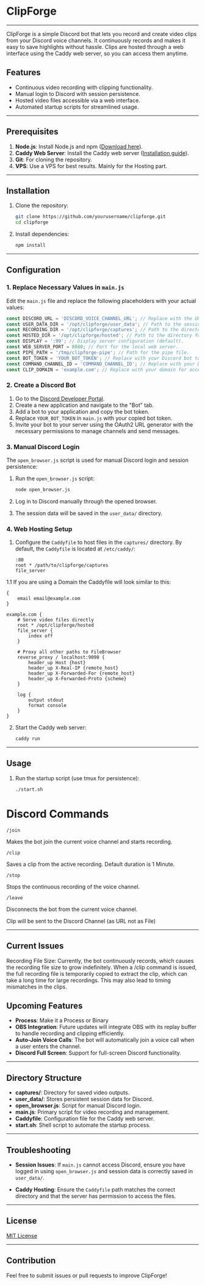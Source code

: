 
# ClipForge
---
ClipForge is a simple Discord bot that lets you record and create video clips from your Discord voice channels. It continuously records and makes it easy to save highlights without hassle. Clips are hosted through a web interface using the Caddy web server, so you can access them anytime. 

## Features
- Continuous video recording with clipping functionality.
- Manual login to Discord with session persistence.
- Hosted video files accessible via a web interface.
- Automated startup scripts for streamlined usage.

---

## Prerequisites
1. **Node.js**: Install Node.js and npm ([Download here](https://nodejs.org/)).
2. **Caddy Web Server**: Install the Caddy web server ([Installation guide](https://caddyserver.com/docs/install)).
3. **Git**: For cloning the repository.
4. **VPS**: Use a VPS for best results. Mainly for the Hosting part. 

---

## Installation

1. Clone the repository:
   ```bash
   git clone https://github.com/yourusername/clipforge.git
   cd clipforge
   ```

2. Install dependencies:
   ```bash
   npm install
   ```

---
## Configuration

### 1. Replace Necessary Values in `main.js`
Edit the `main.js` file and replace the following placeholders with your actual values:

```javascript
const DISCORD_URL = 'DISCORD_VOICE_CHANNEL_URL'; // Replace with the URL of your Discord voice channel.
const USER_DATA_DIR = '/opt/clipforge/user_data'; // Path to the session data directory.
const RECORDING_DIR = '/opt/clipforge/captures'; // Path to the directory for saving recordings.
const HOSTED_DIR = '/opt/clipforge/hosted'; // Path to the directory for hosting clips.
const DISPLAY = ':99'; // Display server configuration (default).
const WEB_SERVER_PORT = 8080; // Port for the local web server.
const PIPE_PATH = '/tmp/clipforge-pipe'; // Path for the pipe file.
const BOT_TOKEN = 'YOUR_BOT_TOKEN'; // Replace with your Discord bot token.
const COMMAND_CHANNEL_ID = 'COMMAND_CHANNEL_ID'; // Replace with your Discord command channel ID.
const CLIP_DOMAIN = 'example.com'; // Replace with your domain for accessing clips.
```

### 2. Create a Discord Bot
1. Go to the [Discord Developer Portal](https://discord.com/developers/applications).
2. Create a new application and navigate to the "Bot" tab.
3. Add a bot to your application and copy the bot token.
4. Replace `YOUR_BOT_TOKEN` in `main.js` with your copied bot token.
5. Invite your bot to your server using the OAuth2 URL generator with the necessary permissions to manage channels and send messages.

### 3. Manual Discord Login
The `open_browser.js` script is used for manual Discord login and session persistence:

1. Run the `open_browser.js` script:
   ```bash
   node open_browser.js
   ```

2. Log in to Discord manually through the opened browser.
3. The session data will be saved in the `user_data/` directory.

### 4. Web Hosting Setup
1. Configure the `Caddyfile` to host files in the `captures/` directory. By default, the `Caddyfile` is located at `/etc/caddy/`:
   ```
   :80
   root * /path/to/clipforge/captures
   file_server
   ```
1.1 If you are using a Domain the Caddyfile will look similar to this: 
```
{
    email email@example.com
}

example.com {
    # Serve video files directly
    root * /opt/clipforge/hosted
    file_server {
        index off
    }

    # Proxy all other paths to FileBrowser
    reverse_proxy / localhost:9090 {
        header_up Host {host}
        header_up X-Real-IP {remote_host}
        header_up X-Forwarded-For {remote_host}
        header_up X-Forwarded-Proto {scheme}
    }

    log {
        output stdout
        format console
    }
}
````

2. Start the Caddy web server:
   ```bash
   caddy run
   ```

---

## Usage

1. Run the startup script (use tmux for persistence):
   ```bash
   ./start.sh
   ```
# Discord Commands

`/join`

Makes the bot join the current voice channel and starts recording. 

`/clip`

Saves a clip from the active recording. Default duration is 1 Minute.

`/stop`

Stops the continuous recording of the voice channel.

`/leave`

Disconnects the bot from the current voice channel.

Clip will be sent to the Discord Channel (as URL not as File)

---
## Current Issues

Recording File Size: Currently, the bot continuously records, which causes the recording file size to grow indefinitely. When a /clip command is issued, the full recording file is temporarily copied to extract the clip, which can take a long time for large recordings. This may also lead to timing mismatches in the clips.

## Upcoming Features

- **Process**: Make it a Process or Binary 
- **OBS Integration**: Future updates will integrate OBS with its replay buffer to handle recording and clipping efficiently.
- **Auto-Join Voice Calls**: The bot will automatically join a voice call when a user enters the channel.
- **Discord Full Screen**: Support for full-screen Discord functionality.

---

## Directory Structure
- **captures/**: Directory for saved video outputs.
- **user_data/**: Stores persistent session data for Discord.
- **open_browser.js**: Script for manual Discord login.
- **main.js**: Primary script for video recording and management.
- **Caddyfile**: Configuration file for the Caddy web server.
- **start.sh**: Shell script to automate the startup process.

---

## Troubleshooting

- **Session Issues**:
  If `main.js` cannot access Discord, ensure you have logged in using `open_browser.js` and session data is correctly saved in `user_data/`.

- **Caddy Hosting**:
  Ensure the `Caddyfile` path matches the correct directory and that the server has permission to access the files.

---

## License
[MIT License](LICENSE)

---

## Contribution
Feel free to submit issues or pull requests to improve ClipForge!
